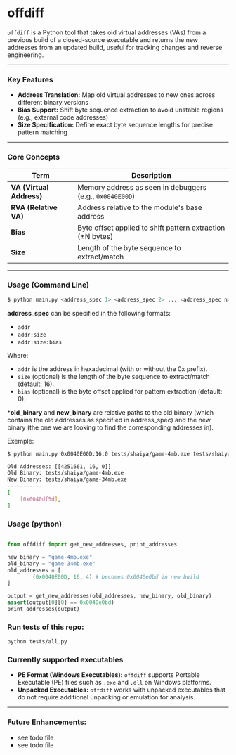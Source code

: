 # offdiff
`offdiff` is a Python tool that takes old virtual addresses (VAs) from a previous build of a closed-source executable and returns the new addresses from an updated build, useful for tracking changes and reverse engineering.

---

### Key Features
- **Address Translation:** Map old virtual addresses to new ones across different binary versions
- **Bias Support:** Shift byte sequence extraction to avoid unstable regions (e.g., external code addresses)
- **Size Specification:** Define exact byte sequence lengths for precise pattern matching

---

### Core Concepts
| Term | Description |
|------|-------------|
| **VA (Virtual Address)** | Memory address as seen in debuggers (e.g., `0x0040E00D`) |
| **RVA (Relative VA)** | Address relative to the module's base address |
| **Bias** | Byte offset applied to shift pattern extraction (±N bytes) |
| **Size** | Length of the byte sequence to extract/match |

---

### Usage (Command Line)
```bash
$ python main.py <address_spec 1> <address_spec 2> ... <address_spec n> <old_binary> <new_binary>
```
**address_spec** can be specified in the following formats:
- `addr`
- `addr:size`
- `addr:size:bias`

Where:
- `addr` is the address in hexadecimal (with or without the 0x prefix).
- `size` (optional) is the length of the byte sequence to extract/match (default: 16).
- `bias` (optional) is the byte offset applied for pattern extraction (default: 0).

***old_binary** and **new_binary** are relative paths to the old binary (which contains the old addresses as specified in address_spec) and the new binary (the one we are looking to find the corresponding addresses in).


Exemple:
```bash
$ python main.py 0x0040E00D:16:0 tests/shaiya/game-4mb.exe tests/shaiya/game-34mb.exe 

Old Addresses: [[4251661, 16, 0]]
Old Binary: tests/shaiya/game-4mb.exe
New Binary: tests/shaiya/game-34mb.exe
-----------
[
    [0x0040df5d],
]
```

### Usage (python)

```python

from offdiff import get_new_addresses, print_addresses

new_binary = "game-4mb.exe"
old_binary = "game-34mb.exe"
old_addresses = [
        (0x0040E00D, 16, 4) # becomes 0x0040e0bd in new build
]

output = get_new_addresses(old_addresses, new_binary, old_binary)
assert(output[0][0] == 0x0040e0bd)
print_addresses(output)

```

### Run tests of this repo:

```bash
python tests/all.py
```


### Currently supported executables
- **PE Format (Windows Executables):** `offdiff` supports Portable Executable (PE) files such as `.exe` and `.dll` on Windows platforms.
- **Unpacked Executables:** `offdiff` works with unpacked executables that do not require additional unpacking or emulation for analysis.
---

### Future Enhancements:
  - see todo file
  - see todo file
